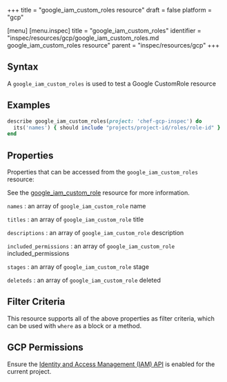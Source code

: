 +++
title = "google_iam_custom_roles resource"
draft = false
platform = "gcp"

[menu]
  [menu.inspec]
    title = "google_iam_custom_roles"
    identifier = "inspec/resources/gcp/google_iam_custom_roles.md google_iam_custom_roles resource"
    parent = "inspec/resources/gcp"
+++

## Syntax

A `google_iam_custom_roles` is used to test a Google CustomRole resource

## Examples

```ruby
describe google_iam_custom_roles(project: 'chef-gcp-inspec') do
  its('names') { should include "projects/project-id/roles/role-id" }
end
```

## Properties

Properties that can be accessed from the `google_iam_custom_roles` resource:

See the [google_iam_custom_role](/inspec/resources/google_iam_custom_role/#properties) resource for more information.

`names`
: an array of `google_iam_custom_role` name

`titles`
: an array of `google_iam_custom_role` title

`descriptions`
: an array of `google_iam_custom_role` description

`included_permissions`
: an array of `google_iam_custom_role` included_permissions

`stages`
: an array of `google_iam_custom_role` stage

`deleteds`
: an array of `google_iam_custom_role` deleted

## Filter Criteria

This resource supports all of the above properties as filter criteria, which can be used
with `where` as a block or a method.

## GCP Permissions

Ensure the [Identity and Access Management (IAM) API](https://console.cloud.google.com/apis/library/iam.googleapis.com/) is enabled for the current project.
